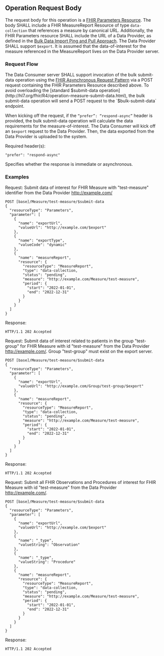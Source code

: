 ## Operation Request Body

The request body for this operation is a [FHIR Parameters Resource](https://www.hl7.org/fhir/parameters.html). The body SHALL include a FHIR MeasureReport Resource of type `data-collection` that references a measure by canonical URL. Additionally, the FHIR Parameters resource SHALL include the URL of a Data Provider, as defined in the [Bulk Data Import Ping and Pull Approach](https://github.com/smart-on-fhir/bulk-import/blob/master/import-pnp.md#bulk-data-import-kick-off-request-ping-from-data-provider-to-data-consumer). The Data Provider SHALL support `$export`. It is assumed that the data-of-interest for the measure referenced in the MeasureReport lives on the Data Provider server.

### Request Flow

The Data Consumer server SHALL support invocation of the bulk submit-data operation using the [FHIR Asynchronous Request Pattern](http://hl7.org/fhir/async.html) via a POST request containing the FHIR Parameters Resource described above. To avoid overloading the [standard $submit-data operation](http://hl7.org/fhir/R4/operation-measure-submit-data.html), the bulk submit-data operation will send a POST request to the `$bulk-submit-data` endpoint.

When kicking off the request, if the `“prefer”: “respond-async”` header is provided, the bulk submit-data operation will calculate the data requirements for the measure-of-interest. The Data Consumer will kick off an `$export` request to the Data Provider. Then, the data exported from the Data Provider is uploaded to the system.

Required header(s):

```
"prefer": "respond-async"
```
Specifies whether the response is immediate or asynchronous.

### Examples

Request: Submit data of interest for FHIR Measure with "test-measure" identifier from the Data Provider http://example.com/

```
POST [base]/Measure/test-measure/$submit-data
{
  "resourceType": "Parameters",
  "parameter": [
    {
      "name": "exportUrl",
      "valueUrl": "http://example.com/$export"
    },
    {
      "name": "exportType",
      "valueCode": "dynamic"
    },
    {
      "name": "measureReport",
      "resource": {
        "resourceType": "MeasureReport",
        "type": "data-collection,
        "status": "pending",
        "measure": "http://example.com/Measure/test-measure",
        "period": {
          "start": "2022-01-01",
          "end": "2022-12-31"
        }
      }
    }
  ]
}
```

Response:

```
HTTP/1.1 202 Accepted
```

Request: Submit data of interest related to patients in the group "test-group" for FHIR Measure with id "test-measure" from the Data Provider http://example.com/. Group "test-group" must exist on the export server.

```
POST [base]/Measure/test-measure/$submit-data
{
  "resourceType": "Parameters",
  "parameter": [
    {
      "name": "exportUrl",
      "valueUrl": "http://example.com/Group/test-group/$export"
    },
    {
      "name": "measureReport",
      "resource": {
        "resourceType": "MeasureReport",
        "type": "data-collection,
        "status": "pending",
        "measure": "http://example.com/Measure/test-measure",
        "period": {
          "start": "2022-01-01",
          "end": "2022-12-31"
        }
      }
    }
  ]
}
```

Response:

```
HTTP/1.1 202 Accepted
```

Request: Submit all FHIR Observations and Procedures of interest for FHIR Measure with id "test-measure" from the Data Provider http://example.com/.

```
POST [base]/Measure/test-measure/$submit-data
{
  "resourceType": "Parameters",
  "parameter": [
    {
      "name": "exportUrl",
      "valueUrl": "http://example.com/$export"
    },
    {
      "name": "_type",
      "valueString": "Observation"
    },
    {
      "name": "_type",
      "valueString": "Procedure"
    },
    {
      "name": "measureReport",
      "resource": {
        "resourceType": "MeasureReport",
        "type": "data-collection,
        "status": "pending",
        "measure": "http://example.com/Measure/test-measure",
        "period": {
          "start": "2022-01-01",
          "end": "2022-12-31"
        }
      }
    }
  ]
}
```

Response:

```
HTTP/1.1 202 Accepted
```
